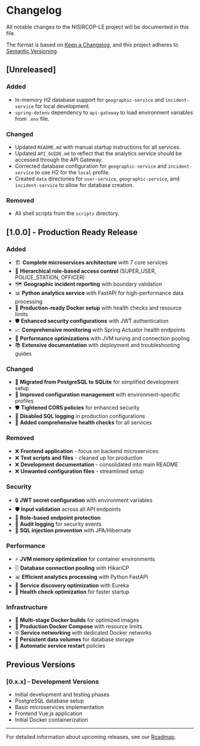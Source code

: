 # Changelog

All notable changes to the NISIRCOP-LE project will be documented in this file.

The format is based on [Keep a Changelog](https://keepachangelog.com/en/1.0.0/),
and this project adheres to [Semantic Versioning](https://semver.org/spec/v2.0.0.html).

## [Unreleased]

### Added
- In-memory H2 database support for `geographic-service` and `incident-service` for local development.
- `spring-dotenv` dependency to `api-gateway` to load environment variables from `.env` file.

### Changed
- Updated `README.md` with manual startup instructions for all services.
- Updated `API_GUIDE.md` to reflect that the analytics service should be accessed through the API Gateway.
- Corrected database configuration for `geographic-service` and `incident-service` to use H2 for the `local` profile.
- Created `data` directories for `user-service`, `geographic-service`, and `incident-service` to allow for database creation.

### Removed
- All shell scripts from the `scripts` directory.

## [1.0.0] - Production Ready Release

### Added
- 🏗️ **Complete microservices architecture** with 7 core services
- 🔐 **Hierarchical role-based access control** (SUPER_USER, POLICE_STATION, OFFICER)
- 🗺️ **Geographic incident reporting** with boundary validation
- 📊 **Python analytics service** with FastAPI for high-performance data processing
- 🐳 **Production-ready Docker setup** with health checks and resource limits
- 🛡️ **Enhanced security configurations** with JWT authentication
- 📈 **Comprehensive monitoring** with Spring Actuator health endpoints
- 🚀 **Performance optimizations** with JVM tuning and connection pooling
- 📚 **Extensive documentation** with deployment and troubleshooting guides

### Changed
- 🔄 **Migrated from PostgreSQL to SQLite** for simplified development setup
- 🎨 **Improved configuration management** with environment-specific profiles
- 🛡️ **Tightened CORS policies** for enhanced security
- 📝 **Disabled SQL logging** in production configurations
- 🏥 **Added comprehensive health checks** for all services

### Removed
- ❌ **Frontend application** - focus on backend microservices
- ❌ **Test scripts and files** - cleaned up for production
- ❌ **Development documentation** - consolidated into main README
- ❌ **Unwanted configuration files** - streamlined setup

### Security
- 🔒 **JWT secret configuration** with environment variables
- 🛡️ **Input validation** across all API endpoints
- 🔐 **Role-based endpoint protection**
- 📝 **Audit logging** for security events
- 🚫 **SQL injection prevention** with JPA/Hibernate

### Performance
- ⚡ **JVM memory optimization** for container environments
- 🗄️ **Database connection pooling** with HikariCP
- 📊 **Efficient analytics processing** with Python FastAPI
- 🔄 **Service discovery optimization** with Eureka
- 🏥 **Health check optimization** for faster startup

### Infrastructure
- 🐳 **Multi-stage Docker builds** for optimized images
- 🔧 **Production Docker Compose** with resource limits
- 🌐 **Service networking** with dedicated Docker networks
- 📁 **Persistent data volumes** for database storage
- 🔄 **Automatic service restart** policies

## Previous Versions

### [0.x.x] - Development Versions
- Initial development and testing phases
- PostgreSQL database setup
- Basic microservices implementation
- Frontend Vue.js application
- Initial Docker containerization

---

For detailed information about upcoming releases, see our [Roadmap](README.md#roadmap).